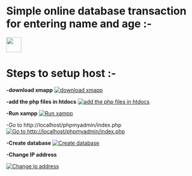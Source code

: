 # Simple online database transaction for entering name and age :-

<img src="https://user-images.githubusercontent.com/47230931/71229593-d0458800-22ee-11ea-9a3c-4d71fcd11df4.gif" width="40" height="40" />

# Steps to setup host :-

**-download xmapp**
[![download xmapp][5]][5]

**-add the php files in htdocs**
[![add the php files in htdocs][6]][6]

**-Run xampp**
[![Run xampp][7]][7]

-Go to http://localhost/phpmyadmin/index.php
[![Go to http://localhost/phpmyadmin/index.php][8]][8]

**-Create database**
[![Create database][9]][9]

**-Change IP address**

[![Change ip address][10]][10]

  [5]: https://i.stack.imgur.com/Iip2C.png
  [6]: https://i.stack.imgur.com/mVEk3.png
  [7]: https://i.stack.imgur.com/S5MH4.png
  [8]: https://i.stack.imgur.com/QVEYm.png
  [9]: https://i.stack.imgur.com/AcTMD.png
  [10]: https://i.stack.imgur.com/znPzF.png
